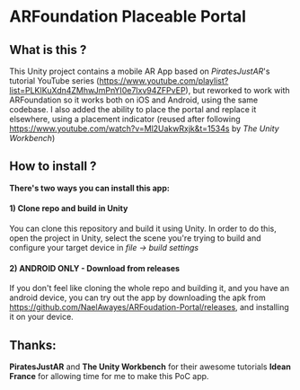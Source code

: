 # ARFoundation Placeable Portal


## What is this ?

This Unity project contains a mobile AR App based on *PiratesJustAR*'s tutorial YouTube series (https://www.youtube.com/playlist?list=PLKIKuXdn4ZMhwJmPnYI0e7Ixv94ZFPvEP), but reworked to work with ARFoundation so it works both on iOS and Android, using the same codebase. I also added the ability to place the portal and replace it elsewhere, using a placement indicator (reused after following https://www.youtube.com/watch?v=Ml2UakwRxjk&t=1534s by *The Unity Workbench*)

## How to install ?

__There's two ways you can install this app:__


#### 1) Clone repo and build in Unity
  You can clone this repository and build it using Unity. In order to do this, open the project in Unity, select the scene you're trying to build and configure your target device in *file -> build settings*
  
#### 2) ANDROID ONLY - Download from releases
  If you don't feel like cloning the whole repo and building it, and you have an android device, you can try out the app by downloading the apk from https://github.com/NaelAwayes/ARFoudation-Portal/releases, and installing it on your device.
  
  
## Thanks:
  __PiratesJustAR__ and __The Unity Workbench__ for their awesome tutorials
  __Idean France__ for allowing time for me to make this PoC app.
